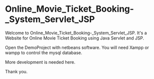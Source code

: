 # Online_Movie_Ticket_Booking-_System_Servlet_JSP

Welcome to Online_Movie_Ticket_Booking-_System_Servlet_JSP. It's a Website for Online Movie Ticket Booking using Java Servlet and JSP.

Open the DemoProject with netbeans software. You will need Xampp or wampp to control the mysql database.

More development is needed here.

Thank you.
